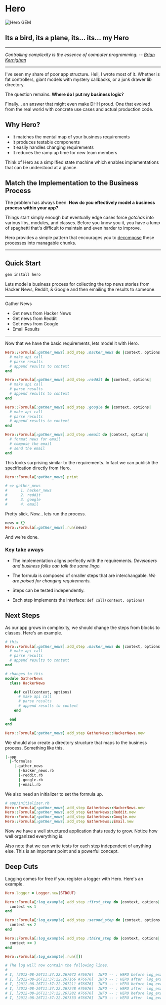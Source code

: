 # Hero

![Hero GEM](http://hopsoft.github.com/hero/images/hero.jpg)

## Its a bird, its a plane, its... its... my Hero

---

*Controlling complexity is the essence of computer programming. -- [Brian Kernighan](http://en.wikipedia.org/wiki/Brian_Kernighan)*

---

I've seen my share of poor app structure.
Hell, I wrote most of it.
Whether is fat controllers, giant models with mystery callbacks, or a junk drawer lib directory.

The question remains. **Where do I put my business logic?**

Finally... an answer that might even make DHH proud.
One that evolved from the real world with concrete use cases and actual production code.

## Why Hero?

* It matches the mental map of your business requirements
* It produces testable components
* It easily handles changing requirements
* It reduces the ramp up time for new team members

Think of Hero as a simplified state machine which enables implementations that can be understood at a glance.

## Match the Implementation to the Business Process

The problem has always been: **How do you effectively model a business process within your app?**

Things start simply enough but eventually edge cases force *gotchas* into
various libs, modules, and classes. Before you know you it,
you have a lump of spaghetti that's difficult to maintain and even harder to improve.

Hero provides a simple pattern that encourages you to
<a href="http://en.wikipedia.org/wiki/Decomposition_(computer_science)">decompose</a>
these processes into managable chunks.

---

## Quick Start

```bash
gem install hero
```

Lets model a business process for collecting the top news stories from Hacker News, Reddit, & Google and then emailing the results to someone.

---

Gather News

- Get news from Hacker News
- Get news from Reddit
- Get news from Google
- Email Results

---

Now that we have the basic requirements, lets model it with Hero.

```ruby
Hero::Formula[:gather_news].add_step :hacker_news do |context, options|
  # make api call
  # parse results
  # append results to context
end

Hero::Formula[:gather_news].add_step :reddit do |context, options|
  # make api call
  # parse results
  # append results to context
end

Hero::Formula[:gather_news].add_step :google do |context, options|
  # make api call
  # parse results
  # append results to context
end

Hero::Formula[:gather_news].add_step :email do |context, options|
  # format news for email
  # compose the email
  # send the email
end
```

This looks surprising similar to the requirements.
In fact we can publish the specification directly from Hero.

```ruby
Hero::Formula[:gather_news].print

# => gather_news
#      1. hacker_news
#      2. reddit
#      3. google
#      4. email
```

Pretty slick.
Now... lets run the process.

```ruby
news = {}
Hero::Formula[:gather_news].run(news)
```

And we're done.

### Key take aways

- The implementation aligns perfectly with the requirements.
  *Developers and business folks can talk the same lingo.*

- The formula is composed of smaller steps that are interchangable.
  *We are poised for changing requirements.*

- Steps can be tested independently.

- Each step implements the interface: `def call(context, options)`


## Next Steps

As our app grows in complexity, we should change the steps from blocks to classes.
Here's an example.

```ruby
# this
Hero::Formula[:gather_news].add_step :hacker_news do |context, options|
  # make api call
  # parse results
  # append results to context
end

# changes to this
module GatherNews
  class HackerNews

    def call(context, options)
      # make api call
      # parse results
      # append results to context
    end

  end
end

Hero::Formula[:gather_news].add_step GatherNews::HackerNews.new
```

We should also create a directory structure that maps to the business process.
Something like this.

```bash
|-app
  |-formulas
    |-gather_news
      |-hacker_news.rb
      |-reddit.rb
      |-google.rb
      |-email.rb
```

We also need an initializer to set the formula up.

```ruby
# app/initializer.rb
Hero::Formula[:gather_news].add_step GatherNews::HackerNews.new
Hero::Formula[:gather_news].add_step GatherNews::Reddit.new
Hero::Formula[:gather_news].add_step GatherNews::Google.new
Hero::Formula[:gather_news].add_step GatherNews::Email.new
```

Now we have a well structured application thats ready to grow.
Notice how well organized everything is.

Also note that we can write tests for each step independent of anything else.
This is an important point and a powerful concept.

## Deep Cuts

Logging comes for free if you register a logger with Hero. Here's an example.

```ruby
Hero.logger = Logger.new(STDOUT)

Hero::Formula[:log_example].add_step :first_step do |context, options|
  context << 1
end

Hero::Formula[:log_example].add_step :second_step do |context, options|
  context << 2
end

Hero::Formula[:log_example].add_step :third_step do |context, options|
  context << 3
end

Hero::Formula[:log_example].run([])

# The log will now contain the following lines.
#
# I, [2012-08-26T11:37:22.267072 #76676]  INFO -- : HERO before log_example -> first_step Context: [] Options: {}
# I, [2012-08-26T11:37:22.267166 #76676]  INFO -- : HERO after  log_example -> first_step Context: [1] Options: {}
# I, [2012-08-26T11:37:22.267211 #76676]  INFO -- : HERO before log_example -> second_step Context: [1] Options: {}
# I, [2012-08-26T11:37:22.267248 #76676]  INFO -- : HERO after  log_example -> second_step Context: [1, 2] Options: {}
# I, [2012-08-26T11:37:22.267282 #76676]  INFO -- : HERO before log_example -> third_step Context: [1, 2] Options: {}
# I, [2012-08-26T11:37:22.267333 #76676]  INFO -- : HERO after  log_example -> third_step Context: [1, 2, 3] Options: {}
```
